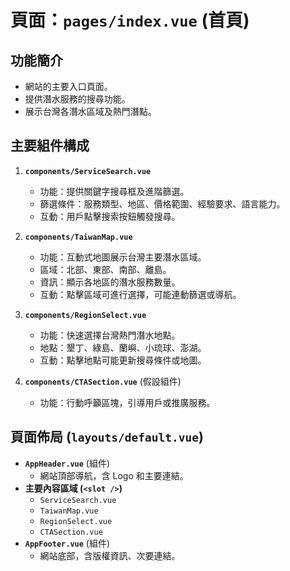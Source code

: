 # 頁面：`pages/index.vue` (首頁)

## 功能簡介
- 網站的主要入口頁面。
- 提供潛水服務的搜尋功能。
- 展示台灣各潛水區域及熱門潛點。

## 主要組件構成
1.  **`components/ServiceSearch.vue`**
    -   功能：提供關鍵字搜尋框及進階篩選。
    -   篩選條件：服務類型、地區、價格範圍、經驗要求、語言能力。
    -   互動：用戶點擊搜索按鈕觸發搜尋。

2.  **`components/TaiwanMap.vue`**
    -   功能：互動式地圖展示台灣主要潛水區域。
    -   區域：北部、東部、南部、離島。
    -   資訊：顯示各地區的潛水服務數量。
    -   互動：點擊區域可進行選擇，可能連動篩選或導航。

3.  **`components/RegionSelect.vue`**
    -   功能：快速選擇台灣熱門潛水地點。
    -   地點：墾丁、綠島、蘭嶼、小琉球、澎湖。
    -   互動：點擊地點可能更新搜尋條件或地圖。

4.  **`components/CTASection.vue`** (假設組件)
    -   功能：行動呼籲區塊，引導用戶或推廣服務。

## 頁面佈局 (`layouts/default.vue`)
-   **`AppHeader.vue`** (組件)
    -   網站頂部導航，含 Logo 和主要連結。
-   **主要內容區域 (`<slot />`)**
    -   `ServiceSearch.vue`
    -   `TaiwanMap.vue`
    -   `RegionSelect.vue`
    -   `CTASection.vue`
-   **`AppFooter.vue`** (組件)
    -   網站底部，含版權資訊、次要連結。
